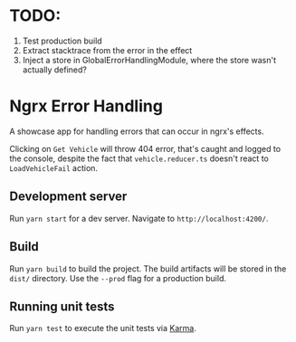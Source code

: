 # TODO:

1. Test production build
2. Extract stacktrace from the error in the effect
3. Inject a store in GlobalErrorHandlingModule, where the store wasn't actually defined?

# Ngrx Error Handling

A showcase app for handling errors that can occur in ngrx's effects.

Clicking on `Get Vehicle` will throw 404 error, that's caught and logged to the console, despite the fact that `vehicle.reducer.ts` doesn't react to `LoadVehicleFail` action.

## Development server

Run `yarn start` for a dev server. Navigate to `http://localhost:4200/`.

## Build

Run `yarn build` to build the project. The build artifacts will be stored in the `dist/` directory. Use the `--prod` flag for a production build.

## Running unit tests

Run `yarn test` to execute the unit tests via [Karma](https://karma-runner.github.io).
